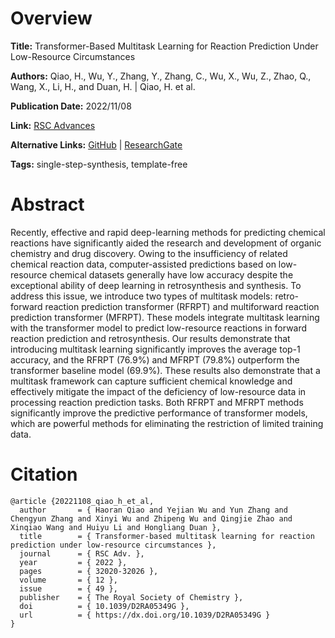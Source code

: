 # Overview
**Title:**
Transformer-Based Multitask Learning for Reaction Prediction Under Low-Resource Circumstances

**Authors:**
Qiao, H., Wu, Y., Zhang, Y., Zhang, C., Wu, X., Wu, Z., Zhao, Q., Wang, X., Li, H., and Duan, H. |
Qiao, H. et al.

**Publication Date:**
2022/11/08

**Link:**
[RSC Advances](https://pubs.rsc.org/en/content/articlelanding/2022/ra/d2ra05349g)

**Alternative Links:**
[GitHub](https://github.com/qiaohaoran/MFRPT-and-RFRPT) |
[ResearchGate](https://www.researchgate.net/publication/365257056_Transformer-based_multitask_learning_for_reaction_prediction_under_low-resource_circumstances)

**Tags:**
single-step-synthesis, template-free


# Abstract
Recently, effective and rapid deep-learning methods for predicting chemical reactions have significantly aided the research and development of organic chemistry and drug discovery.
Owing to the insufficiency of related chemical reaction data, computer-assisted predictions based on low-resource chemical datasets generally have low accuracy despite the exceptional ability of deep learning in retrosynthesis and synthesis.
To address this issue, we introduce two types of multitask models: retro-forward reaction prediction transformer (RFRPT) and multiforward reaction prediction transformer (MFRPT).
These models integrate multitask learning with the transformer model to predict low-resource reactions in forward reaction prediction and retrosynthesis.
Our results demonstrate that introducing multitask learning significantly improves the average top-1 accuracy, and the RFRPT (76.9%) and MFRPT (79.8%) outperform the transformer baseline model (69.9%).
These results also demonstrate that a multitask framework can capture sufficient chemical knowledge and effectively mitigate the impact of the deficiency of low-resource data in processing reaction prediction tasks.
Both RFRPT and MFRPT methods significantly improve the predictive performance of transformer models, which are powerful methods for eliminating the restriction of limited training data.


# Citation
```
@article {20221108_qiao_h_et_al,
  author       = { Haoran Qiao and Yejian Wu and Yun Zhang and Chengyun Zhang and Xinyi Wu and Zhipeng Wu and Qingjie Zhao and Xinqiao Wang and Huiyu Li and Hongliang Duan },
  title        = { Transformer-based multitask learning for reaction prediction under low-resource circumstances },
  journal      = { RSC Adv. },
  year         = { 2022 },
  pages        = { 32020-32026 },
  volume       = { 12 },
  issue        = { 49 },
  publisher    = { The Royal Society of Chemistry },
  doi          = { 10.1039/D2RA05349G },
  url          = { https://dx.doi.org/10.1039/D2RA05349G }
}
```
